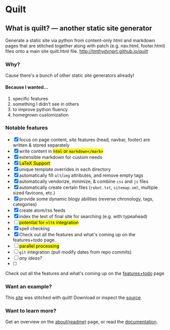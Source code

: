Quilt
=====

What is quilt? — another static site generator
----------------------------------------------
Generate a static site via python from content-only html and markdown pages that are stitched together along with patch (e.g. nav.html, footer.html) files onto a main site quilt.html file. http://tmthydvnprt.github.io/quilt

### Why? 
Cause there's a bunch of other static site generators already!

#### Because I wanted...
1. specific features
2. something I didn't see in others
3. to improve python fluency
4. homegrown customization

### Notable features
- [x] focus on page content, site features (head, navbar, footer) are written & stored separately
- [x] write content in <mark>`html` or `markdown</mark>`
- [x] extensible markdown for custom needs
- [x] <mark>LaTeX Support</mark>
- [x] unique template overrides in each directory
- [x] automatically fill `alt`/`img` attributes, and remove empty tags
- [x] automatically vendorize, minimize, & combine `css` and `js` files
- [x] automatically create certain files (`robot.txt`, `sitemap.xml`, multiple sized favicons, etc.)
- [x] provide some dynamic blogy abilities (reverse chronology, tags, categories)
- [x] create atom/rss feeds
- [x] index the text of final site for searching (e.g. with typeahead)
- [ ] <mark>potential for `nltk` integration</mark>
- [x] spell checking
- [x] Check out all the features and what's coming up on the features+todo page.
- [ ] <mark>parallel processing</mark>
- [ ] `git` integration (pull modify dates from repo commits)
- [ ] *any ideas?*
- [ ] 

Check out all the features and what's coming up on the [features+todo](http://tmthydvnprt.com/quilt/features_todo.html) page

### Want an example?
This [site](http://tmthydvnprt.github.io/quilt) was stitched with quilt! Download or inspect the [source](https://github.com/tmthydvnprt/quilt/tree/master/tests).

### Want to learn more?
Get an overview on the [about(readme)](http://tmthydvnprt.com/quilt/readme.html) page, or read the [documentation](http://tmthydvnprt.com/quilt/docs/index.html).

